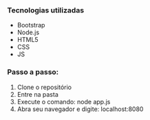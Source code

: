 <h3>Tecnologias utilizadas</h3>
<ul>
    <li>Bootstrap</li>
    <li>Node.js</li>
    <li>HTML5</li>
    <li>CSS</li>
    <li>JS</li>
</ul>

<h3>Passo a passo:</h3>
<ol>
    <li>Clone o repositório</li>
    <li>Entre na pasta</li>
    <li>Execute o comando: node app.js</li>
    <li>Abra seu navegador e digite: localhost:8080</li>
</ol>

